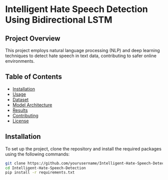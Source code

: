 # Intelligent Hate Speech Detection Using Bidirectional LSTM

## Project Overview
This project employs natural language processing (NLP) and deep learning techniques to detect hate speech in text data, contributing to safer online environments.

## Table of Contents
- [Installation](#installation)
- [Usage](#usage)
- [Dataset](#dataset)
- [Model Architecture](#model-architecture)
- [Results](#results)
- [Contributing](#contributing)
- [License](#license)

## Installation
To set up the project, clone the repository and install the required packages using the following commands:

```bash
git clone https://github.com/yourusername/Intelligent-Hate-Speech-Detection.git
cd Intelligent-Hate-Speech-Detection
pip install -r requirements.txt
```
